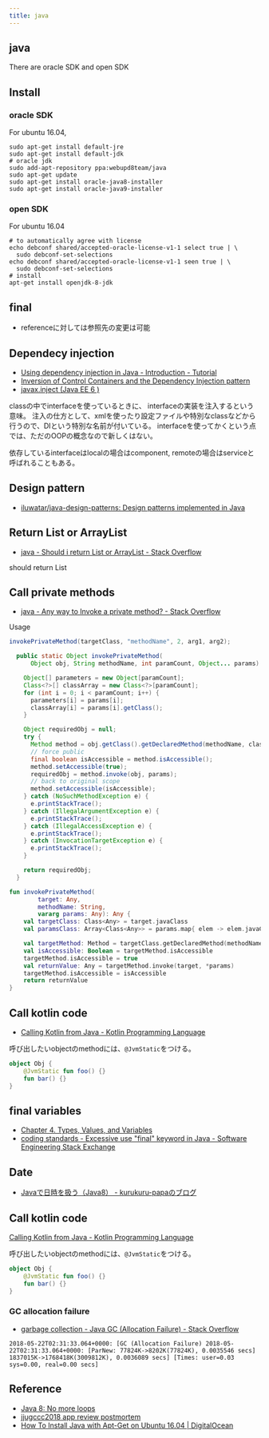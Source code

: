 ```yaml
---
title: java
---
```


## java
There are oracle SDK and open SDK

## Install

### oracle SDK
For ubuntu 16.04,

```
sudo apt-get install default-jre
sudo apt-get install default-jdk
# oracle jdk
sudo add-apt-repository ppa:webupd8team/java
sudo apt-get update
sudo apt-get install oracle-java8-installer
sudo apt-get install oracle-java9-installer
```

### open SDK
For ubuntu 16.04

```
# to automatically agree with license
echo debconf shared/accepted-oracle-license-v1-1 select true | \
  sudo debconf-set-selections
echo debconf shared/accepted-oracle-license-v1-1 seen true | \
  sudo debconf-set-selections
# install
apt-get install openjdk-8-jdk
```


## final
* referenceに対しては参照先の変更は可能

## Dependecy injection
* [Using dependency injection in Java - Introduction - Tutorial](http://www.vogella.com/tutorials/DependencyInjection/article.html)
* [Inversion of Control Containers and the Dependency Injection pattern](https://martinfowler.com/articles/injection.html)
* [javax.inject (Java EE 6 )](https://docs.oracle.com/javaee/6/api/javax/inject/package-summary.html)

classの中でinterfaceを使っているときに、 interfaceの実装を注入するという意味。
注入の仕方として、xmlを使ったり設定ファイルや特別なclassなどから行うので、DIという特別な名前が付いている。
interfaceを使ってかくという点では、ただのOOPの概念なので新しくはない。

依存しているinterfaceはlocalの場合はcomponent, remoteの場合はserviceと呼ばれることもある。

## Design pattern
* [iluwatar/java-design-patterns: Design patterns implemented in Java](https://github.com/iluwatar/java-design-patterns)

## Return List or ArrayList
* [java - Should i return List or ArrayList - Stack Overflow](https://stackoverflow.com/questions/10328658/should-i-return-list-or-arraylist)

should return List

## Call private methods
* [java - Any way to Invoke a private method? - Stack Overflow](https://stackoverflow.com/questions/880365/any-way-to-invoke-a-private-method)

Usage

```java
invokePrivateMethod(targetClass, "methodName", 2, arg1, arg2);
```

```java
  public static Object invokePrivateMethod(
      Object obj, String methodName, int paramCount, Object... params) {

    Object[] parameters = new Object[paramCount];
    Class<?>[] classArray = new Class<?>[paramCount];
    for (int i = 0; i < paramCount; i++) {
      parameters[i] = params[i];
      classArray[i] = params[i].getClass();
    }

    Object requiredObj = null;
    try {
      Method method = obj.getClass().getDeclaredMethod(methodName, classArray);
      // force public
      final boolean isAccessible = method.isAccessible();
      method.setAccessible(true);
      requiredObj = method.invoke(obj, params);
      // back to original scope
      method.setAccessible(isAccessible);
    } catch (NoSuchMethodException e) {
      e.printStackTrace();
    } catch (IllegalArgumentException e) {
      e.printStackTrace();
    } catch (IllegalAccessException e) {
      e.printStackTrace();
    } catch (InvocationTargetException e) {
      e.printStackTrace();
    }

    return requiredObj;
  }
```

```kotlin
fun invokePrivateMethod(
        target: Any,
        methodName: String,
        vararg params: Any): Any {
    val targetClass: Class<Any> = target.javaClass
    val paramsClass: Array<Class<Any>> = params.map{ elem -> elem.javaClass}.toTypedArray()

    val targetMethod: Method = targetClass.getDeclaredMethod(methodName, paramsClass)
    val isAccessible: Boolean = targetMethod.isAccessible
    targetMethod.isAccessible = true
    val returnValue: Any = targetMethod.invoke(target, *params)
    targetMethod.isAccessible = isAccessible
    return returnValue
}
```

## Call kotlin code
* [Calling Kotlin from Java - Kotlin Programming Language](https://kotlinlang.org/docs/reference/java-to-kotlin-interop.html)

呼び出したいobjectのmethodには、`@JvmStatic`をつける。

```kotlin
object Obj {
    @JvmStatic fun foo() {}
    fun bar() {}
}
```

## final variables
* [Chapter 4. Types, Values, and Variables](https://docs.oracle.com/javase/specs/jls/se8/html/jls-4.html#jls-4.12.4)
* [coding standards - Excessive use "final" keyword in Java - Software Engineering Stack Exchange](https://softwareengineering.stackexchange.com/questions/98691/excessive-use-final-keyword-in-java)

## Date
* [Javaで日時を扱う（Java8） - kurukuru-papaのブログ](http://kurukurupapa.hatenablog.com/entry/2016/05/22/213011)


## Call kotlin code
[Calling Kotlin from Java - Kotlin Programming Language](https://kotlinlang.org/docs/reference/java-to-kotlin-interop.html)

呼び出したいobjectのmethodには、`@JvmStatic`をつける。

```kotlin
object Obj {
    @JvmStatic fun foo() {}
    fun bar() {}
}
```

### GC allocation failure
* [garbage collection - Java GC (Allocation Failure) - Stack Overflow](https://stackoverflow.com/questions/28342736/java-gc-allocation-failure)

```
2018-05-22T02:31:33.064+0000: [GC (Allocation Failure) 2018-05-22T02:31:33.064+0000: [ParNew: 77824K->8202K(77824K), 0.0035546 secs] 1837015K->1768418K(3009812K), 0.0036089 secs] [Times: user=0.03 sys=0.00, real=0.00 secs] 
```

## Reference
* [Java 8: No more loops](http://www.deadcoderising.com/java-8-no-more-loops/)
* [jjugccc2018 app review postmortem](https://www.slideshare.net/tamrin69/jjugccc2018-app-review-postmortem)
* [How To Install Java with Apt\-Get on Ubuntu 16\.04 \| DigitalOcean](https://www.digitalocean.com/community/tutorials/how-to-install-java-with-apt-get-on-ubuntu-16-04)
